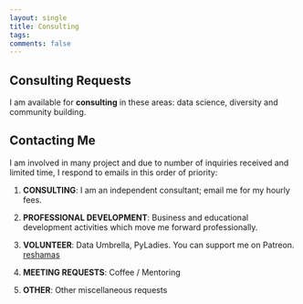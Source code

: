 ```yaml
---
layout: single
title: Consulting
tags: 
comments: false
---
```


## Consulting Requests

I am available for **consulting** in these areas:  data science, diversity and community building.  

## Contacting Me

I am involved in many project and due to number of inquiries received and limited time, I respond to emails in this order of priority:

1.  **CONSULTING**:  I am an independent consultant; email me for my hourly fees.

2.  **PROFESSIONAL DEVELOPMENT**:  Business and educational development activities which move me forward professionally.

3.  **VOLUNTEER**:  Data Umbrella, PyLadies.  You can support me on Patreon.  [reshamas](https://www.patreon.com/reshamas) 
 
4.  **MEETING REQUESTS**:   Coffee / Mentoring

5.  **OTHER**:  Other miscellaneous requests




